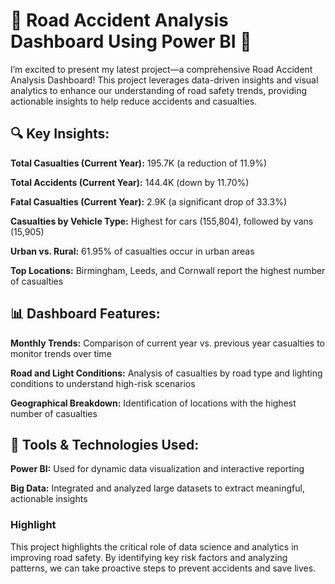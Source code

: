 # 🚦 Road Accident Analysis Dashboard Using Power BI 🚦

I’m excited to present my latest project—a comprehensive Road Accident Analysis Dashboard! This project leverages data-driven insights and visual analytics to enhance our understanding of road safety trends, providing actionable insights to help reduce accidents and casualties.

## 🔍 Key Insights:

**Total Casualties (Current Year):** 195.7K (a reduction of 11.9%)

**Total Accidents (Current Year):** 144.4K (down by 11.70%)

**Fatal Casualties (Current Year):** 2.9K (a significant drop of 33.3%)

**Casualties by Vehicle Type:** Highest for cars (155,804), followed by vans (15,905)

**Urban vs. Rural:** 61.95% of casualties occur in urban areas

**Top Locations:** Birmingham, Leeds, and Cornwall report the highest number of casualties

## 📊 Dashboard Features:

**Monthly Trends:** Comparison of current year vs. previous year casualties to monitor trends over time

**Road and Light Conditions:** Analysis of casualties by road type and lighting conditions to understand high-risk scenarios

**Geographical Breakdown:** Identification of locations with the highest number of casualties

## 🔧 Tools & Technologies Used:

**Power BI:** Used for dynamic data visualization and interactive reporting

**Big Data:** Integrated and analyzed large datasets to extract meaningful, actionable insights

### Highlight

This project highlights the critical role of data science and analytics in improving road safety. By identifying key risk factors and analyzing patterns, we can take proactive steps to prevent accidents and save lives.

